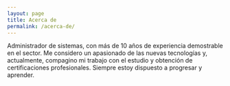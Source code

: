 ```yaml
---
layout: page
title: Acerca de
permalink: /acerca-de/
---
```


Administrador de sistemas, con más de 10 años de experiencia demostrable en el sector. Me considero un apasionado de las nuevas tecnologías y, actualmente, compagino mi trabajo con el estudio y obtención de certificaciones profesionales. Siempre estoy dispuesto a progresar y aprender.